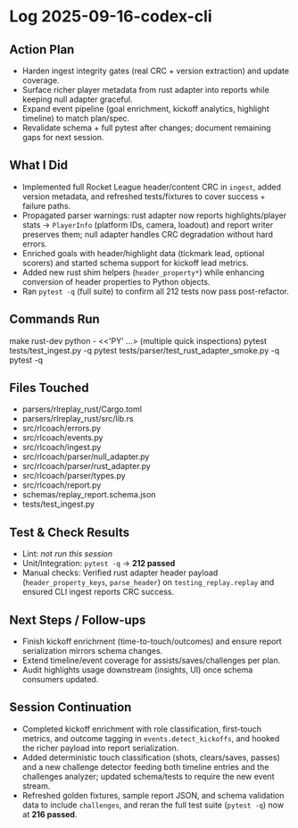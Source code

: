 # Log 2025-09-16-codex-cli
## Action Plan
- Harden ingest integrity gates (real CRC + version extraction) and update coverage.
- Surface richer player metadata from rust adapter into reports while keeping null adapter graceful.
- Expand event pipeline (goal enrichment, kickoff analytics, highlight timeline) to match plan/spec.
- Revalidate schema + full pytest after changes; document remaining gaps for next session.

## What I Did
- Implemented full Rocket League header/content CRC in `ingest`, added version metadata, and refreshed tests/fixtures to cover success + failure paths.
- Propagated parser warnings: rust adapter now reports highlights/player stats → `PlayerInfo` (platform IDs, camera, loadout) and report writer preserves them; null adapter handles CRC degradation without hard errors.
- Enriched goals with header/highlight data (tickmark lead, optional scorers) and started schema support for kickoff lead metrics.
- Added new rust shim helpers (`header_property*`) while enhancing conversion of header properties to Python objects.
- Ran `pytest -q` (full suite) to confirm all 212 tests now pass post-refactor.

## Commands Run
make rust-dev
python - <<'PY' ...> (multiple quick inspections)
pytest tests/test_ingest.py -q
pytest tests/parser/test_rust_adapter_smoke.py -q
pytest -q

## Files Touched
- parsers/rlreplay_rust/Cargo.toml
- parsers/rlreplay_rust/src/lib.rs
- src/rlcoach/errors.py
- src/rlcoach/events.py
- src/rlcoach/ingest.py
- src/rlcoach/parser/null_adapter.py
- src/rlcoach/parser/rust_adapter.py
- src/rlcoach/parser/types.py
- src/rlcoach/report.py
- schemas/replay_report.schema.json
- tests/test_ingest.py

## Test & Check Results
- Lint: _not run this session_
- Unit/Integration: `pytest -q` → **212 passed**
- Manual checks: Verified rust adapter header payload (`header_property_keys`, `parse_header`) on `testing_replay.replay` and ensured CLI ingest reports CRC success.

## Next Steps / Follow-ups
- Finish kickoff enrichment (time-to-touch/outcomes) and ensure report serialization mirrors schema changes.
- Extend timeline/event coverage for assists/saves/challenges per plan.
- Audit highlights usage downstream (insights, UI) once schema consumers updated.

## Session Continuation
- Completed kickoff enrichment with role classification, first-touch metrics, and outcome tagging in `events.detect_kickoffs`, and hooked the richer payload into report serialization.
- Added deterministic touch classification (shots, clears/saves, passes) and a new challenge detector feeding both timeline entries and the challenges analyzer; updated schema/tests to require the new event stream.
- Refreshed golden fixtures, sample report JSON, and schema validation data to include `challenges`, and reran the full test suite (`pytest -q`) now at **216 passed**.
